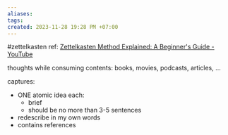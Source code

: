 ```yaml
---
aliases: 
tags: 
created: 2023-11-28 19:28 PM +07:00
---
```

#zettelkasten 
ref: [Zettelkasten Method Explained: A Beginner's Guide - YouTube](https://www.youtube.com/watch?v=GpV47rUYk8I)

thoughts while consuming contents: books, movies, podcasts, articles, ...

captures:
- ONE atomic idea each: 
	- brief
	- should be no more than 3-5 sentences
- redescribe in my own words
- contains references
